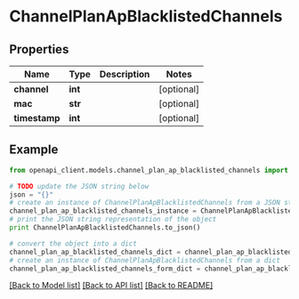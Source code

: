 # ChannelPlanApBlacklistedChannels


## Properties

Name | Type | Description | Notes
------------ | ------------- | ------------- | -------------
**channel** | **int** |  | [optional] 
**mac** | **str** |  | [optional] 
**timestamp** | **int** |  | [optional] 

## Example

```python
from openapi_client.models.channel_plan_ap_blacklisted_channels import ChannelPlanApBlacklistedChannels

# TODO update the JSON string below
json = "{}"
# create an instance of ChannelPlanApBlacklistedChannels from a JSON string
channel_plan_ap_blacklisted_channels_instance = ChannelPlanApBlacklistedChannels.from_json(json)
# print the JSON string representation of the object
print ChannelPlanApBlacklistedChannels.to_json()

# convert the object into a dict
channel_plan_ap_blacklisted_channels_dict = channel_plan_ap_blacklisted_channels_instance.to_dict()
# create an instance of ChannelPlanApBlacklistedChannels from a dict
channel_plan_ap_blacklisted_channels_form_dict = channel_plan_ap_blacklisted_channels.from_dict(channel_plan_ap_blacklisted_channels_dict)
```
[[Back to Model list]](../README.md#documentation-for-models) [[Back to API list]](../README.md#documentation-for-api-endpoints) [[Back to README]](../README.md)


